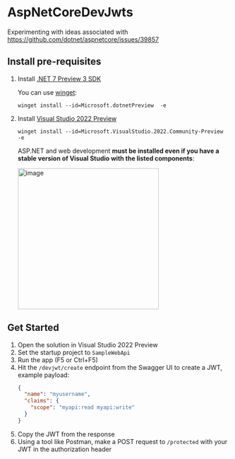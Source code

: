 # AspNetCoreDevJwts
Experimenting with ideas associated with https://github.com/dotnet/aspnetcore/issues/39857


## Install pre-requisites

1. Install [.NET 7 Preview 3 SDK](https://dotnet.microsoft.com/en-us/download/dotnet/7.0)

    You can use [winget](https://docs.microsoft.com/en-us/windows/package-manager/winget/):
    ```
    winget install --id=Microsoft.dotnetPreview  -e
    ```
2. Install [Visual Studio 2022 Preview](https://visualstudio.microsoft.com/vs/preview#download-preview)
    ```
    winget install --id=Microsoft.VisualStudio.2022.Community-Preview  -e
    ```

    ASP.NET and web development **must be installed even if you have a stable version of Visual Studio with the listed components**:

    <img width="319" alt="image" src="https://user-images.githubusercontent.com/45293863/164279629-1955ec11-0780-4705-88b4-d541874a4a02.png">


## Get Started

1. Open the solution in Visual Studio 2022 Preview
2. Set the startup project to `SampleWebApi`
3. Run the app (F5 or Ctrl+F5)
4. Hit the `/devjwt/create` endpoint from the Swagger UI to create a JWT, example payload:
    ``` json
    {
      "name": "myusername",
      "claims": {
        "scope": "myapi:read myapi:write"
      }
    }
    ```
5. Copy the JWT from the response
6. Using a tool like Postman, make a POST request to `/protected` with your JWT in the authorization header